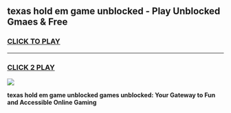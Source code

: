 
## texas hold em game unblocked - Play Unblocked Gmaes & Free
<h3>
<a href="https://premium.freeplayer.one?title=texas_hold_em_game_unblocked&ref=20F">CLICK TO PLAY</a></h3>
<hr>

<h3>
<a href="https://premium.freeplayer.one?title=texas_hold_em_game_unblocked&ref=20F">CLICK 2 PLAY</a>
  
</h3>

<a href="https://premium.freeplayer.one?title=texas_hold_em_game_unblocked&ref=20F/"><img src="https://clearcache.store/games.png"></a>


**texas hold em game unblocked games unblocked: Your Gateway to Fun and Accessible Online Gaming**
